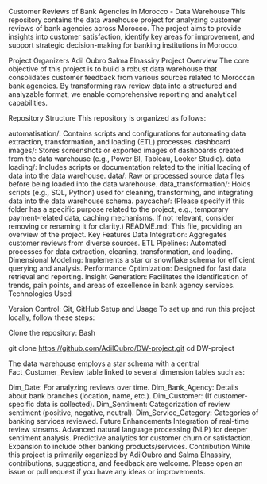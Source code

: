 Customer Reviews of Bank Agencies in Morocco - Data Warehouse
This repository contains the data warehouse project for analyzing customer reviews of bank agencies across Morocco. The project aims to provide insights into customer satisfaction, identify key areas for improvement, and support strategic decision-making for banking institutions in Morocco.

Project Organizers
Adil Oubro
Salma Elnassiry
Project Overview
The core objective of this project is to build a robust data warehouse that consolidates customer feedback from various sources related to Moroccan bank agencies. By transforming raw review data into a structured and analyzable format, we enable comprehensive reporting and analytical capabilities.

Repository Structure
This repository is organized as follows:

automatisation/: Contains scripts and configurations for automating data extraction, transformation, and loading (ETL) processes.
dashboard images/: Stores screenshots or exported images of dashboards created from the data warehouse (e.g., Power BI, Tableau, Looker Studio).
data loading/: Includes scripts or documentation related to the initial loading of data into the data warehouse.
data/: Raw or processed source data files before being loaded into the data warehouse.
data_transformation/: Holds scripts (e.g., SQL, Python) used for cleaning, transforming, and integrating data into the data warehouse schema.
paycache/: (Please specify if this folder has a specific purpose related to the project, e.g., temporary payment-related data, caching mechanisms. If not relevant, consider removing or renaming it for clarity.)
README.md: This file, providing an overview of the project.
Key Features
Data Integration: Aggregates customer reviews from diverse sources.
ETL Pipelines: Automated processes for data extraction, cleaning, transformation, and loading.
Dimensional Modeling: Implements a star or snowflake schema for efficient querying and analysis.
Performance Optimization: Designed for fast data retrieval and reporting.
Insight Generation: Facilitates the identification of trends, pain points, and areas of excellence in bank agency services.
Technologies Used

Version Control: Git, GitHub
Setup and Usage
To set up and run this project locally, follow these steps:

Clone the repository:
Bash

git clone https://github.com/AdilOubro/DW-project.git
cd DW-project


The data warehouse employs a star schema with a central Fact_Customer_Review table linked to several dimension tables such as:

Dim_Date: For analyzing reviews over time.
Dim_Bank_Agency: Details about bank branches (location, name, etc.).
Dim_Customer: (If customer-specific data is collected).
Dim_Sentiment: Categorization of review sentiment (positive, negative, neutral).
Dim_Service_Category: Categories of banking services reviewed.
Future Enhancements
Integration of real-time review streams.
Advanced natural language processing (NLP) for deeper sentiment analysis.
Predictive analytics for customer churn or satisfaction.
Expansion to include other banking products/services.
Contribution
While this project is primarily organized by AdilOubro and Salma Elnassiry, contributions, suggestions, and feedback are welcome. Please open an issue or pull request if you have any ideas or improvements.
